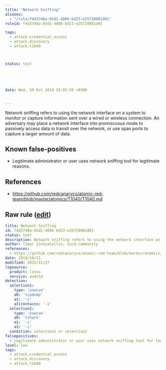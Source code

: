 ```yaml
---
title: "Network Sniffing"
aliases:
  - "/rule/f4d3748a-65d1-4806-bd23-e25728081d01"
ruleid: f4d3748a-65d1-4806-bd23-e25728081d01

tags:
  - attack.credential_access
  - attack.discovery
  - attack.t1040



status: test





date: Wed, 30 Oct 2019 19:05:50 +0300


---
```


Network sniffing refers to using the network interface on a system to monitor or capture information sent over a wired or wireless connection. An adversary may place a network interface into promiscuous mode to passively access data in transit over the network, or use span ports to capture a larger amount of data.

<!--more-->


## Known false-positives

* Legitimate administrator or user uses network sniffing tool for legitimate reasons.



## References

* https://github.com/redcanaryco/atomic-red-team/blob/master/atomics/T1040/T1040.md


## Raw rule ([edit](https://github.com/SigmaHQ/sigma/edit/master/rules/linux/auditd/lnx_network_sniffing.yml))
```yaml
title: Network Sniffing
id: f4d3748a-65d1-4806-bd23-e25728081d01
status: test
description: Network sniffing refers to using the network interface on a system to monitor or capture information sent over a wired or wireless connection. An adversary may place a network interface into promiscuous mode to passively access data in transit over the network, or use span ports to capture a larger amount of data.
author: Timur Zinniatullin, oscd.community
references:
  - https://github.com/redcanaryco/atomic-red-team/blob/master/atomics/T1040/T1040.md
date: 2019/10/21
modified: 2021/11/27
logsource:
  product: linux
  service: auditd
detection:
  selection1:
    type: 'execve'
    a0: 'tcpdump'
    a1: '-c'
    a3|contains: '-i'
  selection2:
    type: 'execve'
    a0: 'tshark'
    a1: '-c'
    a3: '-i'
  condition: selection1 or selection2
falsepositives:
  - Legitimate administrator or user uses network sniffing tool for legitimate reasons.
level: low
tags:
  - attack.credential_access
  - attack.discovery
  - attack.t1040

```
